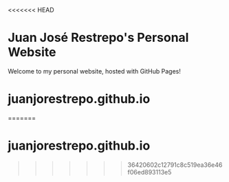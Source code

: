 <<<<<<< HEAD
# Juan José Restrepo's Personal Website

Welcome to my personal website, hosted with GitHub Pages!

# juanjorestrepo.github.io
=======
# juanjorestrepo.github.io
>>>>>>> 36420602c12791c8c519ea36e46f06ed893113e5
